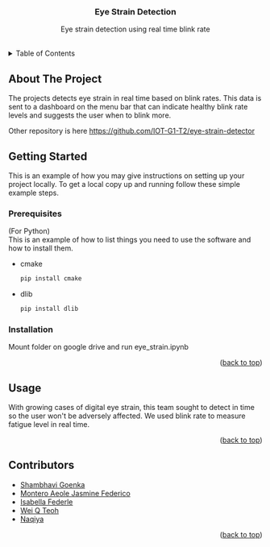 <!-- Project Head -->
<br />
<div align="center">
  <a href="https://github.com/po-the-panda-12/Eye-Strain">
    <!-- <img src="" alt="..." width="80" height="80">  -->
  </a>

<h3 align="center">Eye Strain Detection</h3>

  <p align="center">
    Eye strain detection using real time blink rate
    <br/>
  </p>
</div>

</br>

<!-- TABLE OF CONTENTS -->
<details>
  <summary>Table of Contents</summary>
  <ol>
    <li>
      <a href="#about-the-project">About The Project</a>
    </li>
    <li>
      <a href="#getting-started">Getting Started</a>
      <ul>
        <li><a href="#prerequisites">Prerequisites</a></li>
        <li><a href="#installation">Installation</a></li>
      </ul>
    </li>
    <li><a href="#usage">Usage</a></li>
    <li><a href="#contributors">Contributors</a></li>
  </ol>
</details>



<!-- ABOUT THE PROJECT -->
## About The Project

The projects detects eye strain in real time based on blink rates. This data is sent to a dashboard on the menu bar that can indicate healthy blink rate levels and suggests the user when to blink more.

Other repository is here https://github.com/IOT-G1-T2/eye-strain-detector

<!-- Here's a blank template to get started: To avoid retyping too much info. Do a search and replace with your text editor for the following: `github_username`, `repo_name`, `twitter_handle`, `linkedin_username`, `email_client`, `email`, `project_title`, `project_description`

<p align="right">(<a href="#top">back to top</a>)</p> -->



<!-- GETTING STARTED -->
## Getting Started

This is an example of how you may give instructions on setting up your project locally.
To get a local copy up and running follow these simple example steps.

### Prerequisites

(For Python) <br/>
This is an example of how to list things you need to use the software and how to install them.
* cmake
  ```sh
  pip install cmake
  ```
* dlib 
  ```sh
  pip install dlib
  ```

### Installation

Mount folder on google drive and run eye_strain.ipynb

<p align="right">(<a href="#top">back to top</a>)</p>



<!-- USAGE EXAMPLES -->
## Usage

With growing cases of digital eye strain, this team sought to detect in time so the user won't be adversely affected. We used blink rate to measure fatigue level in real time. 

<p align="right">(<a href="#top">back to top</a>)</p>



<!-- CONTRIBUTORS -->
## Contributors

* [Shambhavi Goenka](https://github.com/po-the-panda-12)
* [Montero Aeole Jasmine Federico](https://github.com/knaifus)
* [Isabella Federle](https://github.com/isabellafederle)
* [Wei Q Teoh](https://github.com/wqteoh)
* [Naqiya](https://github.com/Naqiyah94)

<p align="right">(<a href="#top">back to top</a>)</p>

